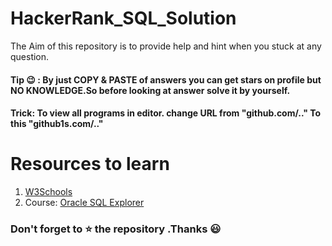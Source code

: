 # HackerRank_SQL_Solution
The Aim of this repository is to provide help and hint when you stuck at any question.

#### Tip :wink: : By just COPY & PASTE of answers you can get stars on profile but NO KNOWLEDGE.So before looking at answer solve it by yourself.
#### Trick: To view all programs in editor. change URL from "github.com/.." To this "github1s.com/.."

# Resources to learn
1. [W3Schools](https://www.w3schools.com/sql/default.asp)
2. Course: [Oracle SQL Explorer](https://learn.oracle.com/ols/learning-path/oracle-sql-explorer/38560/79918)

### Don't forget to :star: the repository .Thanks :smiley:
